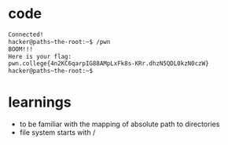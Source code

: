 # code
```bash
Connected!
hacker@paths~the-root:~$ /pwn
BOOM!!!
Here is your flag:
pwn.college{4n2KC6qarpIG88AMpLxFk8s-KRr.dhzN5QDL0kzN0czW}
hacker@paths~the-root:~$ 
```

# learnings
- to be familiar with the mapping of absolute path to directories
- file system starts with /
